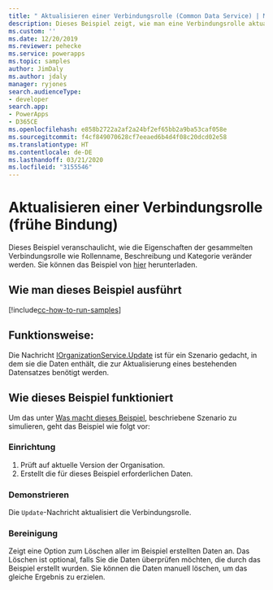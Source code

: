 ```yaml
---
title: " Aktualisieren einer Verbindungsrolle (Common Data Service) | Microsoft Docs"
description: Dieses Beispiel zeigt, wie man eine Verbindungsrolle aktualisiert
ms.custom: ''
ms.date: 12/20/2019
ms.reviewer: pehecke
ms.service: powerapps
ms.topic: samples
author: JimDaly
ms.author: jdaly
manager: ryjones
search.audienceType:
- developer
search.app:
- PowerApps
- D365CE
ms.openlocfilehash: e858b2722a2af2a24bf2ef65bb2a9ba53caf058e
ms.sourcegitcommit: f4cf849070628cf7eeaed6b4d4f08c20dcd02e58
ms.translationtype: HT
ms.contentlocale: de-DE
ms.lasthandoff: 03/21/2020
ms.locfileid: "3155546"
---
```

# <a name="update-a-connection-role-early-bound"></a>Aktualisieren einer Verbindungsrolle (frühe Bindung)

Dieses Beispiel veranschaulicht, wie die Eigenschaften der gesammelten Verbindungsrolle wie Rollenname, Beschreibung und Kategorie veränder werden. Sie können das Beispiel von [hier](https://github.com/microsoft/PowerApps-Samples/tree/master/cds/orgsvc/C%23/UpdateConnectionRole) herunterladen.

## <a name="how-to-run-this-sample"></a>Wie man dieses Beispiel ausführt

[!include[cc-how-to-run-samples](../../includes/cc-how-to-run-samples.md)]

## <a name="what-this-sample-does"></a>Funktionsweise:

Die Nachricht [IOrganizationService.Update](https://docs.microsoft.com/dotnet/api/microsoft.xrm.sdk.iorganizationservice.update?view=dynamics-general-ce-9) ist für ein Szenario gedacht, in dem sie die Daten enthält, die zur Aktualisierung eines bestehenden Datensatzes benötigt werden.

## <a name="how-this-sample-works"></a>Wie dieses Beispiel funktioniert

Um das unter [Was macht dieses Beispiel](#what-this-sample-does), beschriebene Szenario zu simulieren, geht das Beispiel wie folgt vor:

### <a name="setup"></a>Einrichtung

1. Prüft auf aktuelle Version der Organisation. 
1. Erstellt die für dieses Beispiel erforderlichen Daten.

### <a name="demonstrate"></a>Demonstrieren

Die `Update`-Nachricht aktualisiert die Verbindungsrolle.

### <a name="clean-up"></a>Bereinigung

Zeigt eine Option zum Löschen aller im Beispiel erstellten Daten an. Das Löschen ist optional, falls Sie die Daten überprüfen möchten, die durch das Beispiel erstellt wurden. Sie können die Daten manuell löschen, um das gleiche Ergebnis zu erzielen.